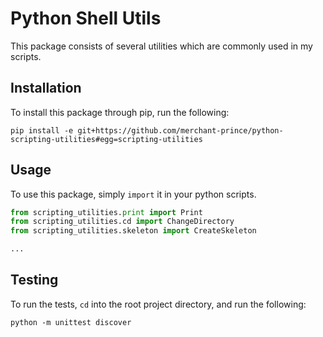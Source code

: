 # Python Shell Utils

This package consists of several utilities which are commonly used in my
scripts.


## Installation

To install this package through pip, run the following:

```
pip install -e git+https://github.com/merchant-prince/python-scripting-utilities#egg=scripting-utilities
```


## Usage

To use this package, simply ```import``` it in your python scripts.

```python
from scripting_utilities.print import Print
from scripting_utilities.cd import ChangeDirectory
from scripting_utilities.skeleton import CreateSkeleton

...
```

## Testing

To run the tests, ```cd``` into the root project directory, and run the following:

```
python -m unittest discover
```
